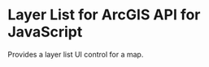 Layer List for ArcGIS API for JavaScript
=======================================

Provides a layer list UI control for a map.